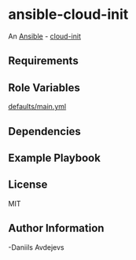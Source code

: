# ansible-cloud-init

An [Ansible](https://www.ansible.com) - [cloud-init](http://cloud-init.org/)

## Requirements

## Role Variables

[defaults/main.yml](defaults/main.yml)

## Dependencies

## Example Playbook

## License

MIT

## Author Information
 -Daniils Avdejevs
